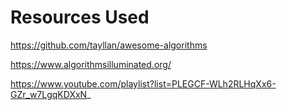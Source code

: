 # Resources Used

https://github.com/tayllan/awesome-algorithms

https://www.algorithmsilluminated.org/

https://www.youtube.com/playlist?list=PLEGCF-WLh2RLHqXx6-GZr_w7LgqKDXxN_


